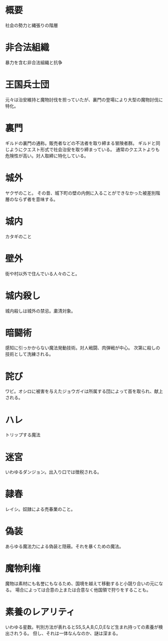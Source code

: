 # 概要
社会の勢力と縄張りの階層

# 非合法組織
暴力を含む非合法組織と抗争

# 王国兵士団
元々は治安維持と魔物討伐を担っていたが、裏門の登場により大型の魔物討伐に特化。

# 裏門
ギルドの裏門の通称。販売者などの不法者を取り締まる冒険者群。
ギルドと同じようにクエスト形式で社会治安を取り締まっている。
通常のクエストよりも危険性が高い。対人取締に特化している。

# 城外
ヤクザのこと。
その昔、城下町の壁の内側に入ることができなかった被差別階層のならず者を意味する。

# 城内
カタギのこと

# 壁外
街や村以外で住んでいる人々のこと。

# 城内殺し
城内殺しは城外の禁忌。粛清対象。

# 暗闘術
感知に引っかからない魔法発動技術。対人戦闘、肉弾戦が中心。
次第に殺しの技術として洗練される。

# 詫び
ワビ。オシロに被害を与えたジョウガイは所属する団によって首を取られ、献上される。

# ハレ
トリップする魔法

# 迷宮
いわゆるダンジョン。出入り口では徴税される。

# 隷春
レイシ。奴隷による売春業のこと。

# 偽装
あらゆる魔法力による偽装と隠蔽。それを暴くための魔法。

# 魔物利権
魔物は素材にも名誉にもなるため、国境を越えて移動すると小競り合いの元になる。
場合によっては合意の上または合意なく他国領で狩りをすることも。

# 素養のレアリティ
いわゆる星数。判別方法が表れるとSS,S,A,B,C,D,Eなど生まれ持っての素養が検出されうる。
但し、それは一体なんなのか、謎は深まる。
